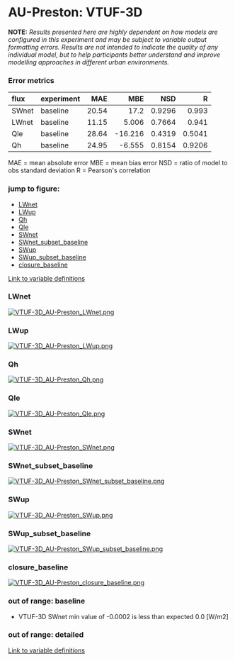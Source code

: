 # AU-Preston: VTUF-3D

**NOTE:** *Results presented here are highly dependent on how models are configured in this experiment and may be subject to variable output formatting errors. Results are not intended to indicate the quality of any individual model, but to help participants better understand and improve modelling approaches in different urban environments.*

### Error metrics

| flux   | experiment   |   MAE |     MBE |    NSD |      R |
|:-------|:-------------|------:|--------:|-------:|-------:|
| SWnet  | baseline     | 20.54 |  17.2   | 0.9296 | 0.993  |
| LWnet  | baseline     | 11.15 |   5.006 | 0.7664 | 0.941  |
| Qle    | baseline     | 28.64 | -16.216 | 0.4319 | 0.5041 |
| Qh     | baseline     | 24.95 |  -6.555 | 0.8154 | 0.9206 |

MAE = mean absolute error
MBE = mean bias error
NSD = ratio of model to obs standard deviation
R = Pearson's correlation

### jump to figure:
 - [LWnet](#lwnet)
 - [LWup](#lwup)
 - [Qh](#qh)
 - [Qle](#qle)
 - [SWnet](#swnet)
 - [SWnet_subset_baseline](#swnet_subset_baseline)
 - [SWup](#swup)
 - [SWup_subset_baseline](#swup_subset_baseline)
 - [closure_baseline](#closure_baseline)

[Link to variable definitions](variable_definitions.md)

### <a name="lwnet"></a>LWnet
[![VTUF-3D_AU-Preston_LWnet.png](VTUF-3D_AU-Preston_LWnet.png)](VTUF-3D_AU-Preston_LWnet.png)

### <a name="lwup"></a>LWup
[![VTUF-3D_AU-Preston_LWup.png](VTUF-3D_AU-Preston_LWup.png)](VTUF-3D_AU-Preston_LWup.png)

### <a name="qh"></a>Qh
[![VTUF-3D_AU-Preston_Qh.png](VTUF-3D_AU-Preston_Qh.png)](VTUF-3D_AU-Preston_Qh.png)

### <a name="qle"></a>Qle
[![VTUF-3D_AU-Preston_Qle.png](VTUF-3D_AU-Preston_Qle.png)](VTUF-3D_AU-Preston_Qle.png)

### <a name="swnet"></a>SWnet
[![VTUF-3D_AU-Preston_SWnet.png](VTUF-3D_AU-Preston_SWnet.png)](VTUF-3D_AU-Preston_SWnet.png)

### <a name="swnet_subset_baseline"></a>SWnet_subset_baseline
[![VTUF-3D_AU-Preston_SWnet_subset_baseline.png](VTUF-3D_AU-Preston_SWnet_subset_baseline.png)](VTUF-3D_AU-Preston_SWnet_subset_baseline.png)

### <a name="swup"></a>SWup
[![VTUF-3D_AU-Preston_SWup.png](VTUF-3D_AU-Preston_SWup.png)](VTUF-3D_AU-Preston_SWup.png)

### <a name="swup_subset_baseline"></a>SWup_subset_baseline
[![VTUF-3D_AU-Preston_SWup_subset_baseline.png](VTUF-3D_AU-Preston_SWup_subset_baseline.png)](VTUF-3D_AU-Preston_SWup_subset_baseline.png)

### <a name="closure_baseline"></a>closure_baseline
[![VTUF-3D_AU-Preston_closure_baseline.png](VTUF-3D_AU-Preston_closure_baseline.png)](VTUF-3D_AU-Preston_closure_baseline.png)

### out of range: baseline

 - VTUF-3D SWnet min value of -0.0002 is less than expected 0.0 [W/m2]

### out of range: detailed



[Link to variable definitions](variable_definitions.md)

